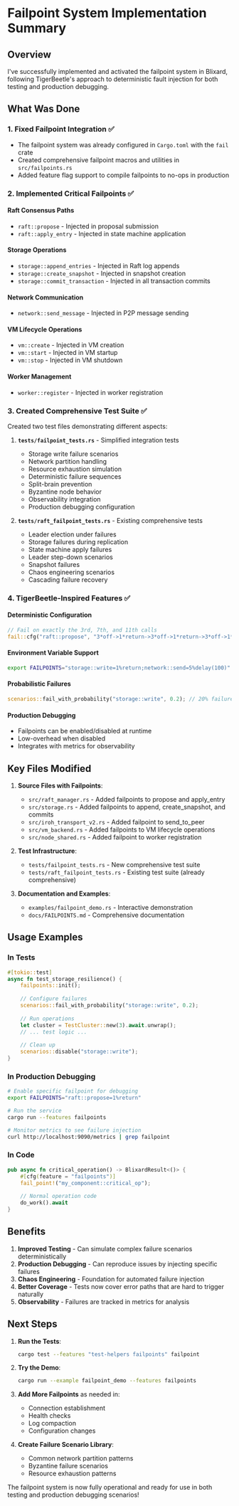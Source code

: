 # Failpoint System Implementation Summary

## Overview

I've successfully implemented and activated the failpoint system in Blixard, following TigerBeetle's approach to deterministic fault injection for both testing and production debugging.

## What Was Done

### 1. Fixed Failpoint Integration ✅
- The failpoint system was already configured in `Cargo.toml` with the `fail` crate
- Created comprehensive failpoint macros and utilities in `src/failpoints.rs`
- Added feature flag support to compile failpoints to no-ops in production

### 2. Implemented Critical Failpoints ✅

#### Raft Consensus Paths
- `raft::propose` - Injected in proposal submission
- `raft::apply_entry` - Injected in state machine application

#### Storage Operations  
- `storage::append_entries` - Injected in Raft log appends
- `storage::create_snapshot` - Injected in snapshot creation
- `storage::commit_transaction` - Injected in all transaction commits

#### Network Communication
- `network::send_message` - Injected in P2P message sending

#### VM Lifecycle Operations
- `vm::create` - Injected in VM creation
- `vm::start` - Injected in VM startup
- `vm::stop` - Injected in VM shutdown

#### Worker Management
- `worker::register` - Injected in worker registration

### 3. Created Comprehensive Test Suite ✅

Created two test files demonstrating different aspects:

1. **`tests/failpoint_tests.rs`** - Simplified integration tests
   - Storage write failure scenarios
   - Network partition handling
   - Resource exhaustion simulation
   - Deterministic failure sequences
   - Split-brain prevention
   - Byzantine node behavior
   - Observability integration
   - Production debugging configuration

2. **`tests/raft_failpoint_tests.rs`** - Existing comprehensive tests
   - Leader election under failures
   - Storage failures during replication
   - State machine apply failures
   - Leader step-down scenarios
   - Snapshot failures
   - Chaos engineering scenarios
   - Cascading failure recovery

### 4. TigerBeetle-Inspired Features ✅

#### Deterministic Configuration
```rust
// Fail on exactly the 3rd, 7th, and 11th calls
fail::cfg("raft::propose", "3*off->1*return->3*off->1*return->3*off->1*return->off")
```

#### Environment Variable Support
```bash
export FAILPOINTS="storage::write=1%return;network::send=5%delay(100)"
```

#### Probabilistic Failures
```rust
scenarios::fail_with_probability("storage::write", 0.2); // 20% failure rate
```

#### Production Debugging
- Failpoints can be enabled/disabled at runtime
- Low-overhead when disabled
- Integrates with metrics for observability

## Key Files Modified

1. **Source Files with Failpoints**:
   - `src/raft_manager.rs` - Added failpoints to propose and apply_entry
   - `src/storage.rs` - Added failpoints to append, create_snapshot, and commits
   - `src/iroh_transport_v2.rs` - Added failpoint to send_to_peer
   - `src/vm_backend.rs` - Added failpoints to VM lifecycle operations
   - `src/node_shared.rs` - Added failpoint to worker registration

2. **Test Infrastructure**:
   - `tests/failpoint_tests.rs` - New comprehensive test suite
   - `tests/raft_failpoint_tests.rs` - Existing test suite (already comprehensive)

3. **Documentation and Examples**:
   - `examples/failpoint_demo.rs` - Interactive demonstration
   - `docs/FAILPOINTS.md` - Comprehensive documentation

## Usage Examples

### In Tests
```rust
#[tokio::test]
async fn test_storage_resilience() {
    failpoints::init();
    
    // Configure failures
    scenarios::fail_with_probability("storage::write", 0.2);
    
    // Run operations
    let cluster = TestCluster::new(3).await.unwrap();
    // ... test logic ...
    
    // Clean up
    scenarios::disable("storage::write");
}
```

### In Production Debugging
```bash
# Enable specific failpoint for debugging
export FAILPOINTS="raft::propose=1%return"

# Run the service
cargo run --features failpoints

# Monitor metrics to see failure injection
curl http://localhost:9090/metrics | grep failpoint
```

### In Code
```rust
pub async fn critical_operation() -> BlixardResult<()> {
    #[cfg(feature = "failpoints")]
    fail_point!("my_component::critical_op");
    
    // Normal operation code
    do_work().await
}
```

## Benefits

1. **Improved Testing** - Can simulate complex failure scenarios deterministically
2. **Production Debugging** - Can reproduce issues by injecting specific failures
3. **Chaos Engineering** - Foundation for automated failure injection
4. **Better Coverage** - Tests now cover error paths that are hard to trigger naturally
5. **Observability** - Failures are tracked in metrics for analysis

## Next Steps

1. **Run the Tests**:
   ```bash
   cargo test --features "test-helpers failpoints" failpoint
   ```

2. **Try the Demo**:
   ```bash
   cargo run --example failpoint_demo --features failpoints
   ```

3. **Add More Failpoints** as needed in:
   - Connection establishment
   - Health checks
   - Log compaction
   - Configuration changes

4. **Create Failure Scenario Library**:
   - Common network partition patterns
   - Byzantine failure scenarios
   - Resource exhaustion patterns

The failpoint system is now fully operational and ready for use in both testing and production debugging scenarios!
